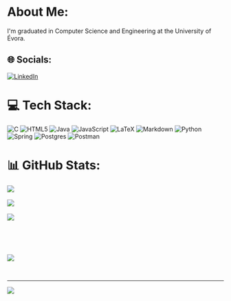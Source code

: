# About Me:
I'm graduated in Computer Science and Engineering at the University of Évora.


## 🌐 Socials:
[![LinkedIn](https://img.shields.io/badge/LinkedIn-%230077B5.svg?logo=linkedin&logoColor=white)](https://linkedin.com/in/alexandremgcosta) 

# 💻 Tech Stack:
![C](https://img.shields.io/badge/c-%2300599C.svg?style=flat&logo=c&logoColor=white) ![HTML5](https://img.shields.io/badge/html5-%23E34F26.svg?style=flat&logo=html5&logoColor=white) ![Java](https://img.shields.io/badge/java-%23ED8B00.svg?style=flat&logo=openjdk&logoColor=white) ![JavaScript](https://img.shields.io/badge/javascript-%23323330.svg?style=flat&logo=javascript&logoColor=%23F7DF1E) ![LaTeX](https://img.shields.io/badge/latex-%23008080.svg?style=flat&logo=latex&logoColor=white) ![Markdown](https://img.shields.io/badge/markdown-%23000000.svg?style=flat&logo=markdown&logoColor=white) ![Python](https://img.shields.io/badge/python-3670A0?style=flat&logo=python&logoColor=ffdd54) ![Spring](https://img.shields.io/badge/spring-%236DB33F.svg?style=flat&logo=spring&logoColor=white) ![Postgres](https://img.shields.io/badge/postgres-%23316192.svg?style=flat&logo=postgresql&logoColor=white) ![Postman](https://img.shields.io/badge/Postman-FF6C37?style=flat&logo=postman&logoColor=white)
# 📊 GitHub Stats:
![](https://github-readme-stats.vercel.app/api?username=alexandremgcosta&theme=tokyonight&hide_border=false&include_all_commits=false&count_private=false)<br/>
<br/>
![](https://github-readme-streak-stats.herokuapp.com/?user=alexandremgcosta&theme=tokyonight&hide_border=false)<br/>
<br/>
![](https://github-readme-stats.vercel.app/api/top-langs/?username=alexandremgcosta&theme=tokyonight&hide_border=false&include_all_commits=false&count_private=false&layout=compact)


<br/>
<br/>
<br/>

![](https://quotes-github-readme.vercel.app/api?type=horizontal&theme=tokyonight)

<br/>

---
[![](https://visitcount.itsvg.in/api?id=alexandremgcosta&icon=0&color=0)](https://visitcount.itsvg.in)

<!-- Proudly created with GPRM ( https://gprm.itsvg.in ) -->
